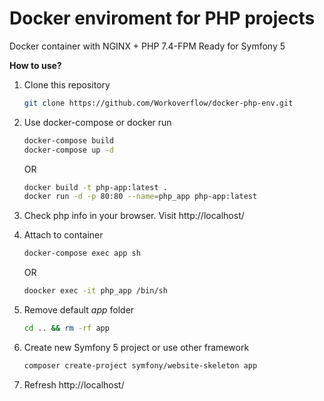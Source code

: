 # Docker enviroment for PHP projects

Docker container with NGINX + PHP 7.4-FPM
Ready for Symfony 5

**How to use?**

1. Clone this repository

    ```bash
    git clone https://github.com/Workoverflow/docker-php-env.git
    ```
    
2. Use docker-compose or docker run


    ```bash
    docker-compose build
    docker-compose up -d
    ```

    OR

    ```bash
    docker build -t php-app:latest .
    docker run -d -p 80:80 --name=php_app php-app:latest
    ```

3. Check php info in your browser. Visit http://localhost/
    

4. Attach to container

    ```bash
    docker-compose exec app sh
    ```

    OR 

    ```bash
    doocker exec -it php_app /bin/sh
    ```

5. Remove default *app* folder
    
    ```bash 
    cd .. && rm -rf app
    ```

6. Create new Symfony 5 project or use other framework

    ```bash
    composer create-project symfony/website-skeleton app
    ```

7. Refresh http://localhost/
